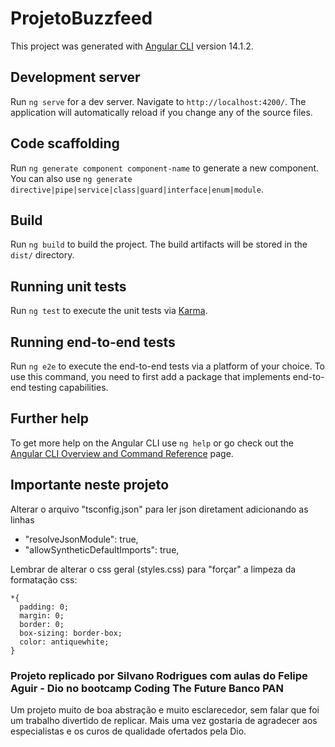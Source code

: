 # ProjetoBuzzfeed

This project was generated with [Angular CLI](https://github.com/angular/angular-cli) version 14.1.2.

## Development server

Run `ng serve` for a dev server. Navigate to `http://localhost:4200/`. The application will automatically reload if you change any of the source files.

## Code scaffolding

Run `ng generate component component-name` to generate a new component. You can also use `ng generate directive|pipe|service|class|guard|interface|enum|module`.

## Build

Run `ng build` to build the project. The build artifacts will be stored in the `dist/` directory.

## Running unit tests

Run `ng test` to execute the unit tests via [Karma](https://karma-runner.github.io).

## Running end-to-end tests

Run `ng e2e` to execute the end-to-end tests via a platform of your choice. To use this command, you need to first add a package that implements end-to-end testing capabilities.

## Further help

To get more help on the Angular CLI use `ng help` or go check out the [Angular CLI Overview and Command Reference](https://angular.io/cli) page.

## Importante neste projeto

Alterar o arquivo "tsconfig.json" para ler json diretament adicionando as linhas </br>
  - "resolveJsonModule": true,
  - "allowSyntheticDefaultImports": true,

Lembrar de alterar o css geral (styles.css) para "forçar" a limpeza da formatação css:
```
*{
  padding: 0;
  margin: 0;
  border: 0;
  box-sizing: border-box;
  color: antiquewhite;
}
```
### Projeto replicado por Silvano Rodrigues com aulas do Felipe Aguir - Dio no bootcamp Coding The Future Banco PAN
  Um projeto muito de boa abstração e muito esclarecedor, sem falar que foi um trabalho divertido de replicar.
  Mais uma vez gostaria de agradecer aos especialistas e os curos de qualidade ofertados pela Dio.






